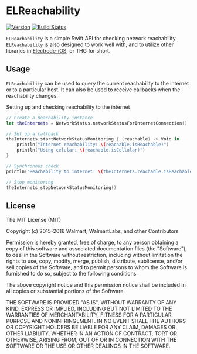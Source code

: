# ELReachability

[![Version](https://img.shields.io/badge/version-v1.0.0-blue.svg)](https://github.com/Electrode-iOS/ELReachability/releases/latest)
[![Build Status](https://travis-ci.org/Electrode-iOS/ELReachability.svg?branch=master)](https://travis-ci.org/Electrode-iOS/ELReachability)

`ELReachability` is a simple Swift API for checking network reachability. `ELReachability` is also designed to work well with, and to utilize other libraries in [Electrode-iOS](https://github.com/Electrode-iOS), or THG for short.

## Usage

`ELReachability` can be used to query the current reachability to the internet or to a particular host. It can also be used to receive callbacks when the reachability changes.

Setting up and checking reachability to the internet

```Swift
// Create a Reachability instance
let theInternets = NetworkStatus.networkStatusForInternetConnection()

// Set up a callback
theInternets.startNetworkStatusMonitoring { (reachable) -> Void in
    println("Internet reachability: \(reachable.isReachable)")
    println("Using celular: \(reachable.isCellular)")
}

// Synchronous check
println("Reachability to internet: \(theInternets.reachable.isReachable)")

// Stop monitoring
theInternets.stopNetworkStatusMonitoring()
```

## License

The MIT License (MIT)

Copyright (c) 2015-2016 Walmart, WalmartLabs, and other Contributors

Permission is hereby granted, free of charge, to any person obtaining a copy
of this software and associated documentation files (the "Software"), to deal
in the Software without restriction, including without limitation the rights
to use, copy, modify, merge, publish, distribute, sublicense, and/or sell
copies of the Software, and to permit persons to whom the Software is
furnished to do so, subject to the following conditions:

The above copyright notice and this permission notice shall be included in all
copies or substantial portions of the Software.

THE SOFTWARE IS PROVIDED "AS IS", WITHOUT WARRANTY OF ANY KIND, EXPRESS OR
IMPLIED, INCLUDING BUT NOT LIMITED TO THE WARRANTIES OF MERCHANTABILITY,
FITNESS FOR A PARTICULAR PURPOSE AND NONINFRINGEMENT. IN NO EVENT SHALL THE
AUTHORS OR COPYRIGHT HOLDERS BE LIABLE FOR ANY CLAIM, DAMAGES OR OTHER
LIABILITY, WHETHER IN AN ACTION OF CONTRACT, TORT OR OTHERWISE, ARISING FROM,
OUT OF OR IN CONNECTION WITH THE SOFTWARE OR THE USE OR OTHER DEALINGS IN THE
SOFTWARE.
